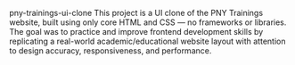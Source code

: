 pny-trainings-ui-clone
This project is a UI clone of the PNY Trainings website, built using only core HTML and CSS — no frameworks or libraries.
The goal was to practice and improve frontend development skills by replicating a real-world 
academic/educational website layout with attention to design accuracy, responsiveness, and performance.
